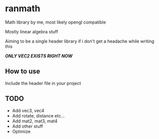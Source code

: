 # ranmath
Math library by me, most likely opengl compatible

Mostly linear algebra stuff

Aiming to be a single header library if i don't get a headache while writing this

***ONLY VEC2 EXISTS RIGHT NOW***

## How to use
Include the header file in your project

## TODO
- Add vec3, vec4
- Add rotate, distance etc...
- Add mat2, mat3, mat4
- Add other stuff
- Optimize
